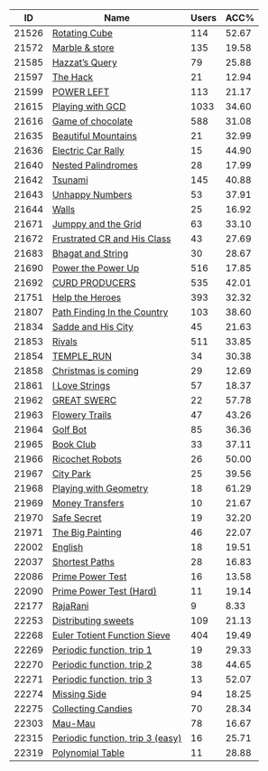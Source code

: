 | ID | Name | Users | ACC% |
|---|---|---|---|
| 21526 | [Rotating Cube](https://www.spoj.com/problems/PPBRQ) | 114 | 52.67 |
| 21572 | [Marble & store](https://www.spoj.com/problems/NAJMS) | 135 | 19.58 |
| 21585 | [Hazzat’s Query](https://www.spoj.com/problems/NAJHQ) | 79 | 25.88 |
| 21597 | [The Hack](https://www.spoj.com/problems/HACK14) | 21 | 12.94 |
| 21599 | [POWER LEFT](https://www.spoj.com/problems/KINJUTSU) | 113 | 21.17 |
| 21615 | [Playing with GCD](https://www.spoj.com/problems/NAJPWG) | 1033 | 34.60 |
| 21616 | [Game of chocolate](https://www.spoj.com/problems/NAJGC) | 588 | 31.08 |
| 21635 | [Beautiful Mountains](https://www.spoj.com/problems/MOUNTAIN) | 21 | 32.99 |
| 21636 | [Electric Car Rally](https://www.spoj.com/problems/CARRALLY) | 15 | 44.90 |
| 21640 | [Nested Palindromes](https://www.spoj.com/problems/NESPALIN) | 28 | 17.99 |
| 21642 | [Tsunami](https://www.spoj.com/problems/TSUNAMI) | 145 | 40.88 |
| 21643 | [Unhappy Numbers](https://www.spoj.com/problems/UNHAPPY) | 53 | 37.91 |
| 21644 | [Walls](https://www.spoj.com/problems/WALLSPRO) | 25 | 16.92 |
| 21671 | [Jumppy and the Grid](https://www.spoj.com/problems/JUMPPY) | 63 | 33.10 |
| 21672 | [Frustrated CR and His Class](https://www.spoj.com/problems/FRSCR) | 43 | 27.69 |
| 21683 | [Bhagat and String](https://www.spoj.com/problems/BGTSTR) | 30 | 28.67 |
| 21690 | [Power the Power Up](https://www.spoj.com/problems/POWERUP) | 516 | 17.85 |
| 21692 | [CURD PRODUCERS](https://www.spoj.com/problems/CURDPROD) | 535 | 42.01 |
| 21751 | [Help the Heroes](https://www.spoj.com/problems/DBALLZ) | 393 | 32.32 |
| 21807 | [Path Finding In the Country](https://www.spoj.com/problems/PFND) | 103 | 38.60 |
| 21834 | [Sadde and His City](https://www.spoj.com/problems/SACITY) | 45 | 21.63 |
| 21853 | [Rivals](https://www.spoj.com/problems/RIVALS) | 511 | 33.85 |
| 21854 | [TEMPLE_RUN](https://www.spoj.com/problems/TEMPLE01) | 34 | 30.38 |
| 21858 | [Christmas is coming](https://www.spoj.com/problems/QTGIFT3) | 29 | 12.69 |
| 21861 | [I Love Strings](https://www.spoj.com/problems/STRNGSLV) | 57 | 18.37 |
| 21962 | [GREAT SWERC](https://www.spoj.com/problems/SWERC14A) | 22 | 57.78 |
| 21963 | [Flowery Trails](https://www.spoj.com/problems/SWERC14B) | 47 | 43.26 |
| 21964 | [Golf Bot](https://www.spoj.com/problems/SWERC14C) | 85 | 36.36 |
| 21965 | [Book Club](https://www.spoj.com/problems/SWERC14D) | 33 | 37.11 |
| 21966 | [Ricochet Robots](https://www.spoj.com/problems/SWERC14E) | 26 | 50.00 |
| 21967 | [City Park](https://www.spoj.com/problems/SWERC14F) | 25 | 39.56 |
| 21968 | [Playing with Geometry](https://www.spoj.com/problems/SWERC14G) | 18 | 61.29 |
| 21969 | [Money Transfers](https://www.spoj.com/problems/SWERC14H) | 10 | 21.67 |
| 21970 | [Safe Secret](https://www.spoj.com/problems/SWERC14I) | 19 | 32.20 |
| 21971 | [The Big Painting](https://www.spoj.com/problems/SWERC14J) | 46 | 22.07 |
| 22002 | [English](https://www.spoj.com/problems/STRANG) | 18 | 19.51 |
| 22037 | [Shortest Paths](https://www.spoj.com/problems/SPATHS) | 28 | 16.83 |
| 22086 | [Prime Power Test](https://www.spoj.com/problems/PRIMEPOW) | 16 | 13.58 |
| 22090 | [Prime Power Test (Hard)](https://www.spoj.com/problems/PRIMPOW2) | 11 | 19.14 |
| 22177 | [RajaRani](https://www.spoj.com/problems/MARRIAGE) | 9 | 8.33 |
| 22253 | [Distributing sweets](https://www.spoj.com/problems/DSWEETS) | 109 | 21.13 |
| 22268 | [Euler Totient Function Sieve](https://www.spoj.com/problems/ETFS) | 404 | 19.49 |
| 22269 | [Periodic function, trip 1](https://www.spoj.com/problems/PERIOD1) | 19 | 29.33 |
| 22270 | [Periodic function, trip 2](https://www.spoj.com/problems/PERIOD2) | 38 | 44.65 |
| 22271 | [Periodic function, trip 3](https://www.spoj.com/problems/PERIOD3) | 13 | 52.07 |
| 22274 | [Missing Side](https://www.spoj.com/problems/CIRCIRC) | 94 | 18.25 |
| 22275 | [Collecting Candies](https://www.spoj.com/problems/GSCANDY) | 70 | 28.34 |
| 22303 | [Mau-Mau](https://www.spoj.com/problems/MAUMAU) | 78 | 16.67 |
| 22315 | [Periodic function, trip 3 (easy)](https://www.spoj.com/problems/PERIOD4) | 16 | 25.71 |
| 22319 | [Polynomial Table](https://www.spoj.com/problems/POLYTABL) | 11 | 28.88 |

